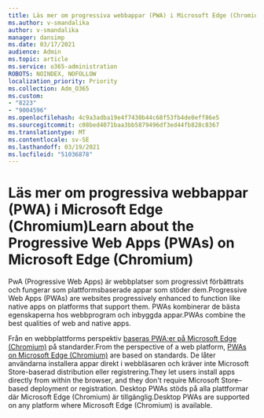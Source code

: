```yaml
---
title: Läs mer om progressiva webbappar (PWA) i Microsoft Edge (Chromium)
ms.author: v-smandalika
author: v-smandalika
manager: dansimp
ms.date: 03/17/2021
audience: Admin
ms.topic: article
ms.service: o365-administration
ROBOTS: NOINDEX, NOFOLLOW
localization_priority: Priority
ms.collection: Adm_O365
ms.custom:
- "8223"
- "9004596"
ms.openlocfilehash: 4c9a3adba19e4f7430b44c68f53fb4de0eff86e5
ms.sourcegitcommit: c08bed4071baa3bb5879496df3ed44fb828c8367
ms.translationtype: MT
ms.contentlocale: sv-SE
ms.lasthandoff: 03/19/2021
ms.locfileid: "51036878"
---
```

# <a name="learn-about-the-progressive-web-apps-pwas-on-microsoft-edge-chromium"></a><span data-ttu-id="b135e-102">Läs mer om progressiva webbappar (PWA) i Microsoft Edge (Chromium)</span><span class="sxs-lookup"><span data-stu-id="b135e-102">Learn about the Progressive Web Apps (PWAs) on Microsoft Edge (Chromium)</span></span>

<span data-ttu-id="b135e-103">PwA (Progressive Web Apps) är webbplatser som progressivt förbättrats och fungerar som plattformsbaserade appar som stöder dem.</span><span class="sxs-lookup"><span data-stu-id="b135e-103">Progressive Web Apps (PWAs) are websites progressively enhanced to function like native apps on platforms that support them.</span></span> <span data-ttu-id="b135e-104">PWAs kombinerar de bästa egenskaperna hos webbprogram och inbyggda appar.</span><span class="sxs-lookup"><span data-stu-id="b135e-104">PWAs combine the best qualities of web and native apps.</span></span>

<span data-ttu-id="b135e-105">Från en webbplattforms perspektiv [baseras PWA:er på Microsoft Edge (Chromium)](https://docs.microsoft.com/microsoft-edge/progressive-web-apps-chromium/#pwas-on-microsoft-edge-chromium) på standarder.</span><span class="sxs-lookup"><span data-stu-id="b135e-105">From the perspective of a web platform, [PWAs on Microsoft Edge (Chromium)](https://docs.microsoft.com/microsoft-edge/progressive-web-apps-chromium/#pwas-on-microsoft-edge-chromium) are based on standards.</span></span> <span data-ttu-id="b135e-106">De låter användarna installera appar direkt i webbläsaren och kräver inte Microsoft Store-baserad distribution eller registrering.</span><span class="sxs-lookup"><span data-stu-id="b135e-106">They let users install apps directly from within the browser, and they don't require Microsoft Store–based deployment or registration.</span></span> <span data-ttu-id="b135e-107">Desktop PWAs stöds på alla plattformar där Microsoft Edge (Chromium) är tillgänglig.</span><span class="sxs-lookup"><span data-stu-id="b135e-107">Desktop PWAs are supported on any platform where Microsoft Edge (Chromium) is available.</span></span>

